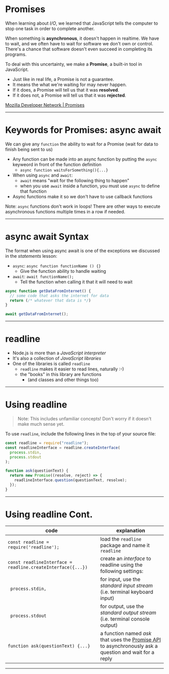 # Promises

When learning about _I/O_, we learned that JavaScript tells the computer to stop one task in order to complete another.

When something is **asynchronous**, it doesn't happen in realtime. We have to wait, and we often have to wait for software we don't own or control. There's a chance that software doesn't even succeed in completing its programs.

To deal with this uncertainty, we make a **Promise**, a built-in tool in JavaScript.

- Just like in real life, a Promise is not a guarantee.
- It means the what we're waiting for may never happen.
- If it does, a Promise will tell us that it was **resolved**.
- If it does not, a Promise will tell us that it was **rejected**.

[Mozilla Developer Network | Promises](https://developer.mozilla.org/en-US/docs/Web/JavaScript/Reference/Global_Objects/Promise)

---

# Keywords for Promises: async await

We can give any `function` the ability to wait for a Promise (wait for data to finish being sent to us)

- Any function can be made into an async function by putting the `async` keyweord in front of the function definition
  - `async function waitsForSomething(){...}`
- When using `async` and `await`:
  - `await` means "wait for the following thing to happen"
  - when you use `await` inside a function, you must use `async` to define that function
- Async functions make it so we don't have to use callback functions

Note: `async` functions don't work in loops! There are other ways to execute asynchronous functions multiple times in a row if needed.

---

# async await Syntax

The format when using async await is one of the exceptions we discussed in the _statements_ lesson:

- `async`: `async function functionName () {}`
  - Give the function ability to handle waiting
- `await`: `await functionName();`
  - Tell the function when calling it that it will need to wait

```js
async function getDataFromInternet() {
  // some code that asks the internet for data
  return (/* whatever that data is */)
}

await getDataFromInternet();
```

---

# readline

- Node.js is more than a _JavaScript interpreter_
- It's also a collection of _JavaScript libraries_
- One of the libraries is called `readline`
  - `readline` makes it easier to read lines, naturally :-)
  - the "books" in this library are functions
    - (and classes and other things too)

---

# Using readline

> Note: This includes unfamiliar concepts! Don't worry if it doesn't make much sense yet.

To use `readline`, include the following lines in the top of your source file:

```javascript
const readline = require("readline");
const readlineInterface = readline.createInterface(
  process.stdin,
  process.stdout
);

function ask(questionText) {
  return new Promise((resolve, reject) => {
    readlineInterface.question(questionText, resolve);
  });
}
```

---

# Using readline Cont.

| code                                                        | explanation                                                                                                                                                                            |
| ----------------------------------------------------------- | -------------------------------------------------------------------------------------------------------------------------------------------------------------------------------------- |
| `const readline = require('readline');`                     | load the `readline` package and name it `readline`                                                                                                                                     |
| `const readlineInterface = readline.createInterface({...})` | create an _interface_ to readline using the following settings:                                                                                                                        |
| ` process.stdin,`                                           | for input, use the _standard input stream_ (i.e. terminal keyboard input)                                                                                                              |
| ` process.stdout`                                           | for output, use the _standard output stream_ (i.e. terminal console output)                                                                                                            |
| `function ask(questionText) {...}`                          | a function named _ask_ that uses the [Promise API](https://developer.mozilla.org/en-US/docs/Web/JavaScript/Guide/Using_promises) to asynchronously ask a question and wait for a reply |

---